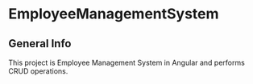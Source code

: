 # EmployeeManagementSystem
## General Info
This project is Employee Management System in Angular and performs CRUD operations.
